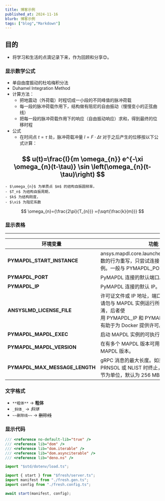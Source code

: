 ```yaml
---
title: 博客示例
published_at: 2024-11-16
blurb: 博客示例
tags: ["blog","Markdown"]
---
```


## 目的

- 将学习和生活的点滴记录下来，作为回顾和分享😊。

### 显示数学公式

- 单自由度振动的杜哈梅积分法 
- Duhamel Integration Method
- 计算方法：
	- 把地震动（外荷载）时程切成一小段的不同峰值的脉冲荷载
	- 每一段的脉冲荷载作用下，结构做有阻尼的自由振动（慢慢变小的正弦曲线）
	- 把每一段的脉冲荷载作用下的响应（自由振动响应）求和，得到最终的位移时程
- 公式
	- 在时间点 $t=\tau$ 处，脉冲荷载冲量 $I=F\cdot\Delta t$ 对于之后产生的位移按以下公式计算：

$$
u(t)=\frac{I}{m \omega_{n}} e^{-\xi \omega_{n}(t-\tau)} \sin \left(\omega_{n}(t-\tau)\right)
$$
-
    - $\omega_{n}$ 为单质点 $m$ 的结构自振圆频率，
    - $T_n$ 为结构自振周期，
    - $k$ 为结构刚度，
    - $\xi$ 为阻尼系数
$$
\omega_{n}={\frac{2\pi}{T_{n}}} ={\sqrt{\frac{k}{m}}}
$$ 

### 显示表格

---
|环境变量|功能|
|---|---|
|**PYMAPDL_START_INSTANCE**|ansys.mapdl.core.launcher.launch_mapdl() 函数的行为重写，只尝试连接 PyMAPDL 的现有实例。一般与 PYMAPDL_PORT 结合使用。|
|**PYMAPDL_PORT**|PyMAPDL 连接的默认端口。|
|**PYMAPDL_IP**|PyMAPDL 连接的默认 IP。|
|**ANSYSLMD_LICENSE_FILE**|许可证文件或 IP 地址，端口格式为 PORT@IP 。请勿与 MAPDL 实例运行所在的 IP 和 PORT 混淆，后者使用 PYMAPDL_IP 和 PYMAPDL_PORT 指定。这有助于为 Docker 提供许可。|
|**PYMAPDL_MAPDL_EXEC**|启动 MAPDL 实例的可执行路径。|
|**PYMAPDL_MAPDL_VERSION**|在有多个 MAPDL 版本可用的情况下启动的默认 MAPDL 版本。|
|**PYMAPDL_MAX_MESSAGE_LENGTH**|gRPC 消息的最大长度。如果您的连接在运行 PRNSOL 或 NLIST 时终止，请提高该值。以字节为单位，默认为 256 MB。|

### 文字格式

- `**粗体**`   -> **粗体**
- `_斜体_`  -> *斜体*
- `~~删除线~~` -> ~~删除线~~

### 显示代码

```typescript
/// <reference no-default-lib="true" />
/// <reference lib="dom" />
/// <reference lib="dom.iterable" />
/// <reference lib="dom.asynciterable" />
/// <reference lib="deno.ns" />

import "$std/dotenv/load.ts";

import { start } from "$fresh/server.ts";
import manifest from "./fresh.gen.ts";
import config from "./fresh.config.ts";

await start(manifest, config);
```